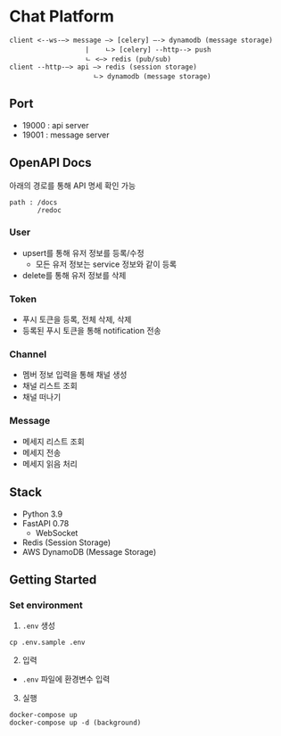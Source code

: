 # Chat Platform
```
client <--ws-—> message —> [celery] —-> dynamodb (message storage)
                   |    ㄴ> [celery] --http--> push
                   ㄴ <—> redis (pub/sub)
client --http-—> api —> redis (session storage)
                     ㄴ> dynamodb (message storage)
```

## Port
* 19000 : api server
* 19001 : message server

## OpenAPI Docs
아래의 경로를 통해 API 명세 확인 가능
```
path : /docs
       /redoc
```


### User
* upsert를 통해 유저 정보를 등록/수정
  * 모든 유저 정보는 service 정보와 같이 등록
* delete를 통해 유저 정보를 삭제

### Token
* 푸시 토큰을 등록, 전체 삭제, 삭제
* 등록된 푸시 토큰을 통해 notification 전송

### Channel
* 멤버 정보 입력을 통해 채널 생성
* 채널 리스트 조회
* 채널 떠나기

### Message
* 메세지 리스트 조회
* 메세지 전송
* 메세지 읽음 처리


## Stack
* Python 3.9
* FastAPI 0.78
  * WebSocket
* Redis (Session Storage)
* AWS DynamoDB (Message Storage) 


## Getting Started

### Set environment
1. `.env` 생성
```
cp .env.sample .env 
```

2. 입력
* `.env` 파일에 환경변수 입력

3. 실행
```
docker-compose up
docker-compose up -d (background)
```
